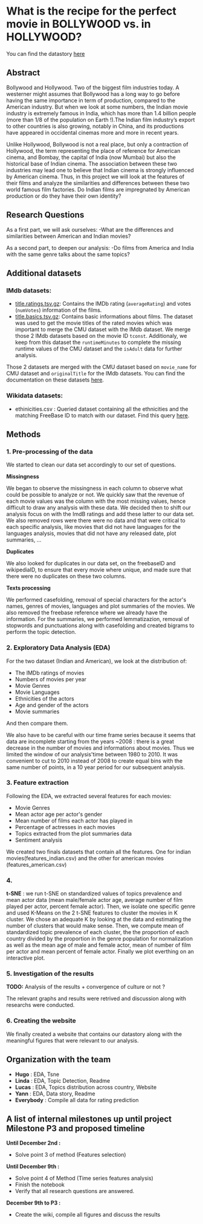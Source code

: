 # **What is the recipe for the perfect movie in BOLLYWOOD vs. in HOLLYWOOD?**

You can find the datastory [here](https://lgburget.github.io/Hollywood-vs-Bollywood/)

## Abstract
Bollywood and Hollywood. Two of the biggest film industries today. A westerner might assumes that Bollywood has a long way to go before having the same importance in term of production, compared to the American industry. But when we look at some numbers, the Indian movie industry is extremely famous in India, which has more than 1.4 billion people (more than 1/8 of the population on Earth !).The Indian film industry’s export to other countries is also growing, notably in China, and its productions have appeared in occidental cinemas more and more in recent years.

Unlike Hollywood, Bollywood is not a real place, but only a contraction of Hollywood, the term representing the place of reference for American cinema, and Bombay, the capital of India (now Mumbai) but also the historical base of Indian cinema. The association between these two industries may lead one to believe that Indian cinema is strongly influenced by American cinema. Thus, in this project we will look at the features of their films and analyze the similarities and differences between these two world famous film factories. Do Indian films are impregnated by American production or do they have their own identity?


## Research Questions
As a first part, we will ask ourselves:
-What are the differences and similarities between American and Indian movies?

As a second part, to deepen our analysis:
-Do films from America and India with the same genre talks about the same topics?


## Additional datasets

### IMdb datasets:
- [title.ratings.tsv.gz](https://datasets.imdbws.com/title.ratings.tsv.gz): Contains the IMDb rating (`averageRating`) and votes (`numVotes`) information of the films.
- [title.basics.tsv.gz](https://datasets.imdbws.com/title.basics.tsv.gz): Contains basic informations about films. The dataset was used to get the movie titles of the rated movies which was important to merge the CMU dataset with the IMdb dataset. We merge those 2 IMdb datasets based on the movie ID `tconst`. Additionaly, we keep from this dataset the `runtimeMinutes` to complete the missing runtime values of the CMU dataset and the `isAdult` data for further analysis.

Those 2 datasets are merged with the CMU dataset based on `movie_name` for CMU dataset and `originalTitle` for the IMdb datasets. You can find the documentation on these datasets [here](https://www.imdb.com/interfaces/).

### Wikidata datasets: 
- ethinicities.csv : Queried dataset containing all the ethnicities and the matching FreeBase ID to match with our dataset. Find this query [here](https://query.wikidata.org/#SELECT%20%3Fitem%20%3FfreebaseID%20%3Fname%20WHERE%20%7B%0A%20%20%3Fitem%20p%3AP646%20%5Bps%3AP646%20%3FfreebaseID%5D.%20%23get%20the%20freebaseID%0A%20%20%3Fitem%20rdfs%3Alabel%20%3Fname.%20%20%20%20%20%20%20%20%20%20%20%20%20%23get%20the%20name%20of%20the%20enthnic%20group%0A%20%20%3Fitem%20p%3AP31%20%5Bps%3AP31%20wd%3AQ41710%5D.%20%20%20%20%20%23get%20only%20the%20items%20whose%20%22instance%20of%22%20is%20%22ethnic%20group%22%0A%20%20filter%28lang%28%3Fname%29%20%3D%20%22en%22%29%20%20%20%20%20%20%20%20%20%20%23get%20the%20names%20in%20english%0A%7D).

## Methods

### 1. Pre-processing of the data 

We started to clean our data set accordingly to our set of questions.

**Missingness**

We began to observe the missingness in each column to observe what could be possible to analyze or not. We quickly saw that the revenue of each movie values was the column with the most missing values, hence difficult to draw any analysis with these data. We decided then to shift our analysis focus on with the ImdB ratings and add these latter to our data set. 
We also removed rows were there were no data and that were critical to each specific analysis, like movies that did not have languages for the languages analysis, movies that did not have any released date, plot summaries, ...

**Duplicates**

We also looked for duplicates in our data set, on the freebaseID and wikipediaID, to ensure that every movie where unique, and made sure that there were no duplicates on these two columns.

**Texts processing**

We performed casefolding, removal of special characters for the actor's names, genres of movies, languages and plot summaries of the movies. We also removed the freebase reference where we already have the information.
For the summaries, we performed lemmatizazion, removal of stopwords and punctuations along with casefolding and created bigrams to perform the topic detection.


### 2. Exploratory Data Analysis (EDA)

For the two dataset (Indian and American), we look at the distribution of:

- The IMDb ratings of movies
- Numbers of movies per year
- Movie Genres
- Movie Languages 
- Ethnicities of the actors 
- Age and gender of the actors
- Movie summaries

And then compare them.

We also have to be careful with our time frame series because it seems that data are incomplete starting from the years ~2008 : there is a great decrease in the number of movies and informations about movies. Thus we limited the window of our analysis'time between 1980 to 2010. It was convenient to cut to 2010 instead of 2008 to create equal bins with the same number of points, in a 10 year period for our subsequent analysis.

### 3. Feature extraction

Following the EDA, we extracted several features for each movies:

- Movie Genres
- Mean actor age per actor's gender
- Mean number of films each actor has played in
- Percentage of actresses in each movies
- Topics extracted from the plot summaries data
- Sentiment analysis

We created two finals datasets that contain all the features. One for indian movies(features_indian.csv) and the other for american movies (features_american.csv)

### 4. 

**t-SNE** : we run t-SNE on standardized values of topics prevalence and mean actor data (mean male/female actor age, average number of film played per actor, percent female actor). Then, we isolate one specific genre and used K-Means on the 2 t-SNE features to cluster the movies in K cluster. We chose an adequate K by looking at the data and estimating the number of clusters that would make sense. 
Then, we compute mean of standardized topic prevalence of each cluster, the the proportion of each country divided  by the proportion in the genre population for normalization as well as the mean age of male and female actor, mean of number of film per actor and mean percent of female actor. Finally we plot everthing on an interactive plot.


### 5. Investigation of the results 

**TODO:** Analysis of the results + convergence of culture or not ? 

The relevant graphs and results were retrived and discussion along with researchs were conducted.

### 6. Creating the website

We finally created a website that contains our datastory along with the meaningful figures that were relevant to our analysis.

## Organization with the team

- **Hugo** : EDA, Tsne
- **Linda** : EDA, Topic Detection, Readme
- **Lucas** : EDA, Topics distribution across country, Website
- **Yann** : EDA, Data story, Readme
- **Everybody** : Compile all data for rating prediction

## A list of internal milestones up until project Milestone P3 and proposed timeline

**Until December 2nd :** 
- Solve point 3 of method (Features selection)

**Until December 9th :**
- Solve point 4 of Method (Time series features analysis)
- Finish the notebook
- Verify that all research questions are answered.

**December 9th to P3 :**
- Create the wiki, compile all figures and discuss the results

